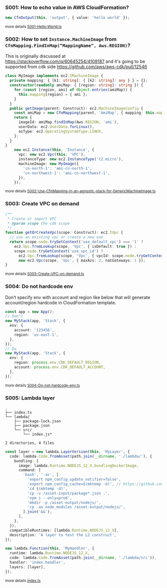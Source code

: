 ### S001: How to echo value in AWS CloudFormation?
```ts
new CfnOutput(this, 'output', { value: 'hello world' });
```
<small>more details [S001-Hello-World.ts](../src/stacks/S001-Hello-World.ts)</small>

### S002: How to set `Instance.MachineImage` from `CfnMapping.FindInMap(“MappingName”, Aws.REGION)`?
This is originally discussed at https://stackoverflow.com/q/60645254/4108187
and it's going to be supported from cdk side https://github.com/aws/aws-cdk/pull/12546
```ts
class MyImage implements ec2.IMachineImage {
  private mapping: { [k1: string]: { [k2: string]: any } } = {};
  constructor(readonly amiMap: { [region: string]: string }) {
    for (const [region, ami] of Object.entries(amiMap)) {
      this.mapping[region] = { ami };
    }
  }
  public getImage(parent: Construct): ec2.MachineImageConfig {
    const amiMap = new CfnMapping(parent, 'AmiMap', { mapping: this.mapping });
    return {
      imageId: amiMap.findInMap(Aws.REGION, 'ami'),
      userData: ec2.UserData.forLinux(),
      osType: ec2.OperatingSystemType.LINUX,
    };
  }
}
    new ec2.Instance(this, 'Instance', {
      vpc: new ec2.Vpc(this, 'VPC'),
      instanceType: new ec2.InstanceType('t2.micro'),
      machineImage: new MyImage({
        'cn-north-1': 'ami-cn-north-1',
        'cn-northwest-1': 'ami-cn-northwest-1',
      }),
    });
```
<small>more details [S002-Use-CfnMapping-in-an-agnostic-stack-for-GenericMachineImage.ts](../src/stacks/S002-Use-CfnMapping-in-an-agnostic-stack-for-GenericMachineImage.ts)</small>

### S003: Create VPC on demand
```ts
/**
 * Create or import VPC
 * @param scope the cdk scope
 */
function getOrCreateVpc(scope: Construct): ec2.IVpc {
  // use an existing vpc or create a new one
  return scope.node.tryGetContext('use_default_vpc') === '1' ?
    ec2.Vpc.fromLookup(scope, 'Vpc', { isDefault: true }) :
    scope.node.tryGetContext('use_vpc_id') ?
      ec2.Vpc.fromLookup(scope, 'Vpc', { vpcId: scope.node.tryGetContext('use_vpc_id') }) :
      new ec2.Vpc(scope, 'Vpc', { maxAzs: 3, natGateways: 1 });
}
```
<small>more details [S003-Create-VPC-on-demand.ts](../src/stacks/S003-Create-VPC-on-demand.ts)</small>

### S004: Do not hardcode env
Don’t specify env with account and region like below that will generate account/region hardcode in CloudFormation template.
```ts
const app = new App();
// Don't
new MyStack(app, 'Stack', {
  env: {
    account: '123456',
    region: 'us-east-1',
  },
});
// Do
new MyStack(app, 'Stack', {
  env: {
    region: process.env.CDK_DEFAULT_REGION,
    account: process.env.CDK_DEFAULT_ACCOUNT,
  },
});
```
<small>more details [S004-Do-not-hardcode-env.ts](../src/stacks/S004-Do-not-hardcode-env.ts)</small>

### S005: Lambda layer
```
.
├── index.ts
└── lambda/
    ├── package-lock.json
    ├── package.json
    └── src/
        └── index.js*

2 directories, 4 files
```
```ts
const layer = new lambda.LayerVersion(this, 'MyLayer', {
  code: lambda.Code.fromAsset(path.join(__dirname, './lambda/'), {
    bundling: {
      image: lambda.Runtime.NODEJS_12_X.bundlingDockerImage,
      command: [
        'bash', '-xc', [
          'export npm_config_update_notifier=false',
          'export npm_config_cache=$(mktemp -d)', // https://github.com/aws/aws-cdk/issues/8707#issuecomment-757435414
          'cd $(mktemp -d)',
          'cp -v /asset-input/package*.json .',
          'npm i --only=prod',
          'mkdir -p /asset-output/nodejs/',
          'cp -au node_modules /asset-output/nodejs/',
        ].join('&&'),
      ],
    },
  }),
  compatibleRuntimes: [lambda.Runtime.NODEJS_12_X],
  description: 'A layer to test the L2 construct',
});

new lambda.Function(this, 'MyHandler', {
  runtime: lambda.Runtime.NODEJS_12_X,
  code: lambda.Code.fromAsset(path.join(__dirname, './lambda/src')),
  handler: 'index.handler',
  layers: [layer],
});
```
<small>more details [index.ts](../src/stacks/S005-Lambda-layer/index.ts)</small>

